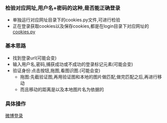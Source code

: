 ### 检验对应网址,用户名+密码的这种,是否能正确登录
- 单独运行对应网址目录下的cookies.py文件,可进行检验
- 正在登录获取cookies以及保存cookies,都是在login目录下对应网址的[cookies.py](./cookiespool/login/)

### 基本思路
- 找到登录url(可能会变)
- 输入用户名,密码,捕获成功或不成功的登录标记元素(可能会变)
- 验证身份:点击按钮,拖图,看图识图.(可能会变)
    - 拖图:先截验证图,再用验证图和本地的图片做匹配,做完匹配之后,再进行移动
    - 而且移动的距离是以及本地图片名为依据的

### 具体操作
[微博登录](./weibo/cookies.py)
